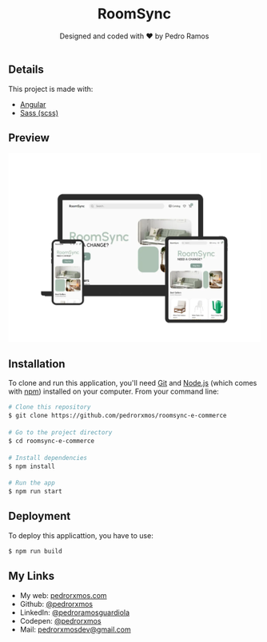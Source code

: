 <div align="center">
  <h1>RoomSync</h1>
  Designed and coded with ♥ by Pedro Ramos
</div>

<br>

## Details

This project is made with:
- [Angular](https://angular.io/)
- [Sass (scss)](https://sass-lang.com/)

## Preview

![Desktop Preview](./src/assets/img/preview.webp)


## Installation

To clone and run this application, you'll need [Git](https://git-scm.com) and [Node.js](https://nodejs.org/en/download/) (which comes with [npm](http://npmjs.com)) installed on your computer. From your command line:

```bash
# Clone this repository
$ git clone https://github.com/pedrorxmos/roomsync-e-commerce

# Go to the project directory
$ cd roomsync-e-commerce

# Install dependencies
$ npm install

# Run the app
$ npm run start
```

## Deployment

To deploy this applicattion, you have to use:

```bash
$ npm run build
```


## My Links
- My web: [pedrorxmos.com](https://pedrorxmos.com)
- Github: [@pedrorxmos](https://github.com/pedrorxmos)
- LinkedIn: [@pedroramosguardiola](https://linkedin.com/in/pedroramosguardiola)
- Codepen: [@pedrorxmos](https://codepen.io/pedrorxmos)
- Mail: [pedrorxmosdev@gmail.com](mailTo:pedrorxmosdev@gmail.com)
